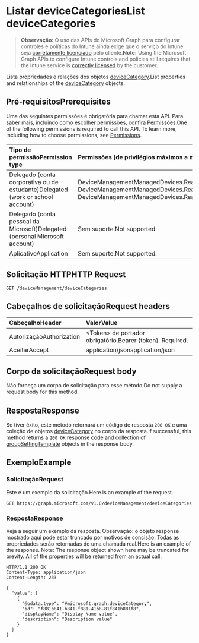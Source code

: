 # <a name="list-devicecategories"></a><span data-ttu-id="851a0-101">Listar deviceCategories</span><span class="sxs-lookup"><span data-stu-id="851a0-101">List deviceCategories</span></span>

> <span data-ttu-id="851a0-102">**Observação:** O uso das APIs do Microsoft Graph para configurar controles e políticas do Intune ainda exige que o serviço do Intune seja [corretamente licenciado](https://go.microsoft.com/fwlink/?linkid=839381) pelo cliente.</span><span class="sxs-lookup"><span data-stu-id="851a0-102">**Note:** Using the Microsoft Graph APIs to configure Intune controls and policies still requires that the Intune service is [correctly licensed](https://go.microsoft.com/fwlink/?linkid=839381) by the customer.</span></span>

<span data-ttu-id="851a0-103">Lista propriedades e relações dos objetos [deviceCategory](../resources/intune_onboarding_devicecategory.md).</span><span class="sxs-lookup"><span data-stu-id="851a0-103">List properties and relationships of the [deviceCategory](../resources/intune_onboarding_devicecategory.md) objects.</span></span>
## <a name="prerequisites"></a><span data-ttu-id="851a0-104">Pré-requisitos</span><span class="sxs-lookup"><span data-stu-id="851a0-104">Prerequisites</span></span>
<span data-ttu-id="851a0-p101">Uma das seguintes permissões é obrigatória para chamar esta API. Para saber mais, incluindo como escolher permissões, confira [Permissões](../../../concepts/permissions_reference.md).</span><span class="sxs-lookup"><span data-stu-id="851a0-p101">One of the following permissions is required to call this API. To learn more, including how to choose permissions, see [Permissions](../../../concepts/permissions_reference.md).</span></span>

|<span data-ttu-id="851a0-107">Tipo de permissão</span><span class="sxs-lookup"><span data-stu-id="851a0-107">Permission type</span></span>|<span data-ttu-id="851a0-108">Permissões (de privilégios máximos a mínimos)</span><span class="sxs-lookup"><span data-stu-id="851a0-108">Permissions (from least to most privileged)</span></span>|
|:---|:---|
|<span data-ttu-id="851a0-109">Delegado (conta corporativa ou de estudante)</span><span class="sxs-lookup"><span data-stu-id="851a0-109">Delegated (work or school account)</span></span>|<span data-ttu-id="851a0-110">DeviceManagementManagedDevices.ReadWrite.All, DeviceManagementManagedDevices.Read.All</span><span class="sxs-lookup"><span data-stu-id="851a0-110">DeviceManagementManagedDevices.ReadWrite.All, DeviceManagementManagedDevices.Read.All</span></span>|
|<span data-ttu-id="851a0-111">Delegado (conta pessoal da Microsoft)</span><span class="sxs-lookup"><span data-stu-id="851a0-111">Delegated (personal Microsoft account)</span></span>|<span data-ttu-id="851a0-112">Sem suporte.</span><span class="sxs-lookup"><span data-stu-id="851a0-112">Not supported.</span></span>|
|<span data-ttu-id="851a0-113">Aplicativo</span><span class="sxs-lookup"><span data-stu-id="851a0-113">Application</span></span>|<span data-ttu-id="851a0-114">Sem suporte.</span><span class="sxs-lookup"><span data-stu-id="851a0-114">Not supported.</span></span>|

## <a name="http-request"></a><span data-ttu-id="851a0-115">Solicitação HTTP</span><span class="sxs-lookup"><span data-stu-id="851a0-115">HTTP Request</span></span>
<!-- {
  "blockType": "ignored"
}
-->
``` http
GET /deviceManagement/deviceCategories
```

## <a name="request-headers"></a><span data-ttu-id="851a0-116">Cabeçalhos de solicitação</span><span class="sxs-lookup"><span data-stu-id="851a0-116">Request headers</span></span>
|<span data-ttu-id="851a0-117">Cabeçalho</span><span class="sxs-lookup"><span data-stu-id="851a0-117">Header</span></span>|<span data-ttu-id="851a0-118">Valor</span><span class="sxs-lookup"><span data-stu-id="851a0-118">Value</span></span>|
|:---|:---|
|<span data-ttu-id="851a0-119">Autorização</span><span class="sxs-lookup"><span data-stu-id="851a0-119">Authorization</span></span>|<span data-ttu-id="851a0-120">&lt;Token&gt; de portador obrigatório.</span><span class="sxs-lookup"><span data-stu-id="851a0-120">Bearer {token}. Required.</span></span>|
|<span data-ttu-id="851a0-121">Aceitar</span><span class="sxs-lookup"><span data-stu-id="851a0-121">Accept</span></span>|<span data-ttu-id="851a0-122">application/json</span><span class="sxs-lookup"><span data-stu-id="851a0-122">application/json</span></span>|

## <a name="request-body"></a><span data-ttu-id="851a0-123">Corpo da solicitação</span><span class="sxs-lookup"><span data-stu-id="851a0-123">Request body</span></span>
<span data-ttu-id="851a0-124">Não forneça um corpo de solicitação para esse método.</span><span class="sxs-lookup"><span data-stu-id="851a0-124">Do not supply a request body for this method.</span></span>

## <a name="response"></a><span data-ttu-id="851a0-125">Resposta</span><span class="sxs-lookup"><span data-stu-id="851a0-125">Response</span></span>
<span data-ttu-id="851a0-126">Se tiver êxito, este método retornará um código de resposta `200 OK` e uma coleção de objetos [deviceCategory](../resources/intune_onboarding_devicecategory.md) no corpo da resposta.</span><span class="sxs-lookup"><span data-stu-id="851a0-126">If successful, this method returns a `200 OK` response code and collection of [groupSettingTemplate](../resources/intune_onboarding_devicecategory.md) objects in the response body.</span></span>

## <a name="example"></a><span data-ttu-id="851a0-127">Exemplo</span><span class="sxs-lookup"><span data-stu-id="851a0-127">Example</span></span>
### <a name="request"></a><span data-ttu-id="851a0-128">Solicitação</span><span class="sxs-lookup"><span data-stu-id="851a0-128">Request</span></span>
<span data-ttu-id="851a0-129">Este é um exemplo da solicitação.</span><span class="sxs-lookup"><span data-stu-id="851a0-129">Here is an example of the request.</span></span>
``` http
GET https://graph.microsoft.com/v1.0/deviceManagement/deviceCategories
```

### <a name="response"></a><span data-ttu-id="851a0-130">Resposta</span><span class="sxs-lookup"><span data-stu-id="851a0-130">Response</span></span>
<span data-ttu-id="851a0-p102">Veja a seguir um exemplo da resposta. Observação: o objeto response mostrado aqui pode estar truncado por motivos de concisão. Todas as propriedades serão retornadas de uma chamada real.</span><span class="sxs-lookup"><span data-stu-id="851a0-p102">Here is an example of the response. Note: The response object shown here may be truncated for brevity. All of the properties will be returned from an actual call.</span></span>
``` http
HTTP/1.1 200 OK
Content-Type: application/json
Content-Length: 233

{
  "value": [
    {
      "@odata.type": "#microsoft.graph.deviceCategory",
      "id": "f881b841-b841-f881-41b8-81f841b881f8",
      "displayName": "Display Name value",
      "description": "Description value"
    }
  ]
}
```



